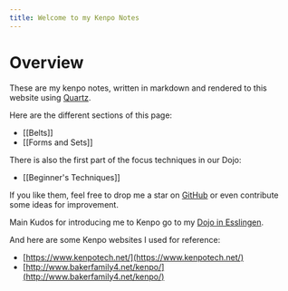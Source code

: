 ```yaml
---
title: Welcome to my Kenpo Notes
---
```


# Overview

These are my kenpo notes, written in markdown and rendered to this website
using [Quartz].

Here are the different sections of this page:

- [[Belts]]
- [[Forms and Sets]]

There is also the first part of the focus techniques in our Dojo:

- [[Beginner's Techniques]]

If you like them, feel free to drop me a star on [GitHub] or even contribute some ideas for
improvement.

[Quartz]: https://quartz.jzhao.xyz/
[GitHub]: https://github.com/realJohnDoe/kenpo-quartz

Main Kudos for introducing me to Kenpo go to my [Dojo in Esslingen].

[Dojo in Esslingen]: https://bushido-esslingen.de/

And here are some Kenpo websites I used for reference:

- [https://www.kenpotech.net/](https://www.kenpotech.net/)
- [http://www.bakerfamily4.net/kenpo/](http://www.bakerfamily4.net/kenpo/)
